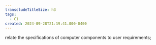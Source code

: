 ```yaml
---
transcludeTitleSize: h3
tags:
  - C1
created: 2024-09-28T21:19:41.000-0400
---
```

relate the specifications of computer components to user requirements;